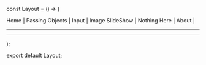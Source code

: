 const Layout = () => (

  <div className="text-center my-5">
    <nav>
      <p className="lead">
        <Link to="/">Home</Link> |
        <Link to="/passingobjects">Passing Objects</Link> |
        <Link to="/input">Input</Link> |
        <Link to="/slideshow">Image SlideShow</Link> |
        <Link to="/nothing-here">Nothing Here</Link> |
        <Link to="/about">About</Link> |
      </p>
    </nav>
    <hr></hr>
    <Outlet />
    <hr></hr>
    <GitHubFooter />
  </div>
);

export default Layout;
